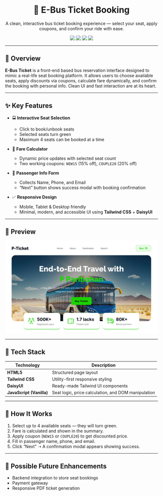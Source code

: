 <h1 align="center">🚌 E-Bus Ticket Booking</h1>

<p align="center">
  A clean, interactive bus ticket booking experience — select your seat, apply coupons, and confirm your ride with ease.
</p>

<p align="center">
  <img src="https://img.shields.io/badge/HTML5-E34F26?style=flat-square&logo=html5&logoColor=white"/>
  <img src="https://img.shields.io/badge/TailwindCSS-38B2AC?style=flat-square&logo=tailwind-css&logoColor=white"/>
  <img src="https://img.shields.io/badge/DaisyUI-FF49DB?style=flat-square"/>
  <img src="https://img.shields.io/badge/JavaScript-F7DF1E?style=flat-square&logo=javascript&logoColor=black"/>
</p>

---

## 🧾 Overview

**E-Bus Ticket** is a front-end based bus reservation interface designed to mimic a real-life seat booking platform. It allows users to choose available seats, apply discounts via coupons, calculate fare dynamically, and confirm the booking with personal info. Clean UI and fast interaction are at its heart.

---

## ✨ Key Features

- 🚍 **Interactive Seat Selection**  
  - Click to book/unbook seats  
  - Selected seats turn green  
  - Maximum 4 seats can be booked at a time

- 💸 **Fare Calculator**  
  - Dynamic price updates with selected seat count  
  - Two working coupons: `NEW15` (15% off), `COUPLE20` (20% off)

- 🧾 **Passenger Info Form**  
  - Collects Name, Phone, and Email  
  - “Next” button shows success modal with booking confirmation

- ✅ **Responsive Design**  
  - Mobile, Tablet & Desktop friendly  
  - Minimal, modern, and accessible UI using **Tailwind CSS** + **DaisyUI**

---

## 📸 Preview

![E-Bus Ticket Preview](images/readme-image.PNG)

---

## 🔧 Tech Stack

| Technology | Description |
|------------|-------------|
| **HTML5** | Structured page layout |
| **Tailwind CSS** | Utility-first responsive styling |
| **DaisyUI** | Ready-made Tailwind UI components |
| **JavaScript (Vanilla)** | Seat logic, price calculation, and DOM manipulation |

---

## 🚦 How It Works

1. Select up to 4 available seats — they will turn green.
2. Fare is calculated and shown in the summary.
3. Apply coupon (`NEW15` or `COUPLE20`) to get discounted price.
4. Fill in passenger name, phone, and email.
5. Click “Next” ➝ A confirmation modal appears showing success.

---

## 🔮 Possible Future Enhancements
- Backend integration to store seat bookings
- Payment gateway
- Responsive PDF ticket generation
